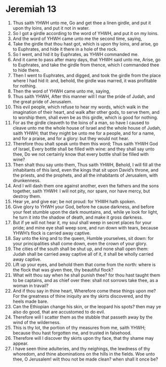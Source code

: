 ﻿# Jeremiah 13
1. Thus saith YHWH unto me, Go and get thee a linen girdle, and put it upon thy loins, and put it not in water. 
2. So I got a girdle according to the word of YHWH, and put it on my loins. 
3. And the word of YHWH came unto me the second time, saying, 
4. Take the girdle that thou hast got, which is upon thy loins, and arise, go to Euphrates, and hide it there in a hole of the rock. 
5. So I went, and hid it by Euphrates, as YHWH commanded me. 
6. And it came to pass after many days, that YHWH said unto me, Arise, go to Euphrates, and take the girdle from thence, which I commanded thee to hide there. 
7. Then I went to Euphrates, and digged, and took the girdle from the place where I had hid it: and, behold, the girdle was marred, it was profitable for nothing. 
8. Then the word of YHWH came unto me, saying, 
9. Thus saith YHWH, After this manner will I mar the pride of Judah, and the great pride of Jerusalem. 
10. This evil people, which refuse to hear my words, which walk in the imagination of their heart, and walk after other gods, to serve them, and to worship them, shall even be as this girdle, which is good for nothing. 
11. For as the girdle cleaveth to the loins of a man, so have I caused to cleave unto me the whole house of Israel and the whole house of Judah, saith YHWH; that they might be unto me for a people, and for a name, and for a praise, and for a glory: but they would not hear. 
12.  Therefore thou shalt speak unto them this word; Thus saith YHWH God of Israel, Every bottle shall be filled with wine: and they shall say unto thee, Do we not certainly know that every bottle shall be filled with wine? 
13. Then shalt thou say unto them, Thus saith YHWH, Behold, I will fill all the inhabitants of this land, even the kings that sit upon David’s throne, and the priests, and the prophets, and all the inhabitants of Jerusalem, with drunkenness. 
14. And I will dash them one against another, even the fathers and the sons together, saith YHWH: I will not pity, nor spare, nor have mercy, but destroy them. 
15.  Hear ye, and give ear; be not proud: for YHWH hath spoken. 
16. Give glory to YHWH your God, before he cause darkness, and before your feet stumble upon the dark mountains, and, while ye look for light, he turn it into the shadow of death, and make it gross darkness. 
17. But if ye will not hear it, my soul shall weep in secret places for your pride; and mine eye shall weep sore, and run down with tears, because YHWH’s flock is carried away captive. 
18. Say unto the king and to the queen, Humble yourselves, sit down: for your principalities shall come down, even the crown of your glory. 
19. The cities of the south shall be shut up, and none shall open them: Judah shall be carried away captive all of it, it shall be wholly carried away captive. 
20. Lift up your eyes, and behold them that come from the north: where is the flock that was given thee, thy beautiful flock? 
21. What wilt thou say when he shall punish thee? for thou hast taught them to be captains, and as chief over thee: shall not sorrows take thee, as a woman in travail? 
22.  And if thou say in thine heart, Wherefore come these things upon me? For the greatness of thine iniquity are thy skirts discovered, and thy heels made bare. 
23. Can the Ethiopian change his skin, or the leopard his spots? then may ye also do good, that are accustomed to do evil. 
24. Therefore will I scatter them as the stubble that passeth away by the wind of the wilderness. 
25. This is thy lot, the portion of thy measures from me, saith YHWH; because thou hast forgotten me, and trusted in falsehood. 
26. Therefore will I discover thy skirts upon thy face, that thy shame may appear. 
27. I have seen thine adulteries, and thy neighings, the lewdness of thy whoredom, and thine abominations on the hills in the fields. Woe unto thee, O Jerusalem! wilt thou not be made clean? when shall it once be? 
